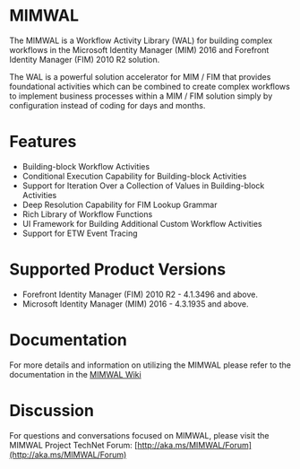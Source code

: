 # MIMWAL
The MIMWAL is a Workflow Activity Library (WAL) for building complex workflows in the Microsoft Identity Manager (MIM) 2016 and Forefront Identity Manager (FIM) 2010 R2 solution.

The WAL is a powerful solution accelerator for MIM / FIM that provides foundational activities which can be combined to create complex workflows to implement business processes within a MIM / FIM solution simply by configuration instead of coding for days and months.

# Features
 * Building-block Workflow Activities
 * Conditional Execution Capability for Building-block Activities
 * Support for Iteration Over a Collection of Values in Building-block Activities
 * Deep Resolution Capability for FIM Lookup Grammar
 * Rich Library of Workflow Functions
 * UI Framework for Building Additional Custom Workflow Activities
 * Support for ETW Event Tracing
 
# Supported Product Versions
 * Forefront Identity Manager (FIM) 2010 R2 - 4.1.3496 and above.
 * Microsoft Identity Manager (MIM) 2016 - 4.3.1935 and above.

# Documentation
For more details and information on utilizing the MIMWAL please refer to the documentation in the [MIMWAL Wiki](https://github.com/Microsoft/MIMWAL/wiki)

# Discussion
For questions and conversations focused on MIMWAL, please visit the MIMWAL Project TechNet Forum: [http://aka.ms/MIMWAL/Forum](http://aka.ms/MIMWAL/Forum)
